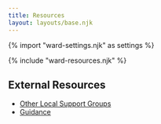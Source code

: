 ```yaml
---
title: Resources
layout: layouts/base.njk
---
```


{% import "ward-settings.njk" as settings %}

{% include "ward-resources.njk" %}

## External Resources
<ul>
	<li><a href="https://islington.coronacorps.com/resources">Other Local Support Groups</a></li>
	<li><a href="https://islington.coronacorps.com/resources">Guidance</a></li>
</ul>



